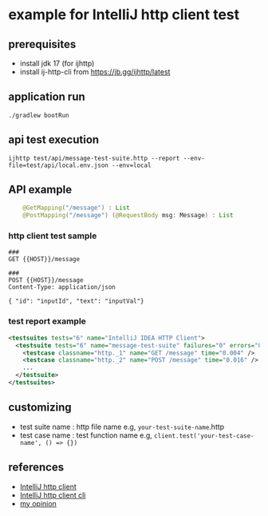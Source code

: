 # example for IntelliJ http client test

## prerequisites
- install jdk 17 (for ijhttp)
- install ij-http-cli from https://jb.gg/ijhttp/latest

## application run
```
./gradlew bootRun
```

## api test execution
```
ijhttp test/api/message-test-suite.http --report --env-file=test/api/local.env.json --env=local
```

## API example
```java
    @GetMapping("/message") : List
    @PostMapping("/message") (@RequestBody msg: Message) : List
```

### http client test sample
```
###
GET {{HOST}}/message

###
POST {{HOST}}/message
Content-Type: application/json

{ "id": "inputId", "text": "inputVal"}
```

### test report example
```xml
<testsuites tests="6" name="IntelliJ IDEA HTTP Client">
  <testsuite tests="6" name="message-test-suite" failures="0" errors="0" skip="0">
    <testcase classname="http._1" name="GET /message" time="0.004" />
    <testcase classname="http._2" name="POST /message" time="0.016" />
    ...
  </testsuite>
</testsuites>
```

## customizing
- test suite name : http file name e.g, `your-test-suite-name`.http 
- test case name : test function name  e.g, `client.test('your-test-case-name', () => {})`

## references
- [IntelliJ http client]( https://www.jetbrains.com/help/idea/http-client-in-product-code-editor.html)
- [IntelliJ http client cli](https://www.jetbrains.com/help/idea/http-client-cli.html)
- [my opinion ](https://github.com/lepffm/issuance/issues/87)
